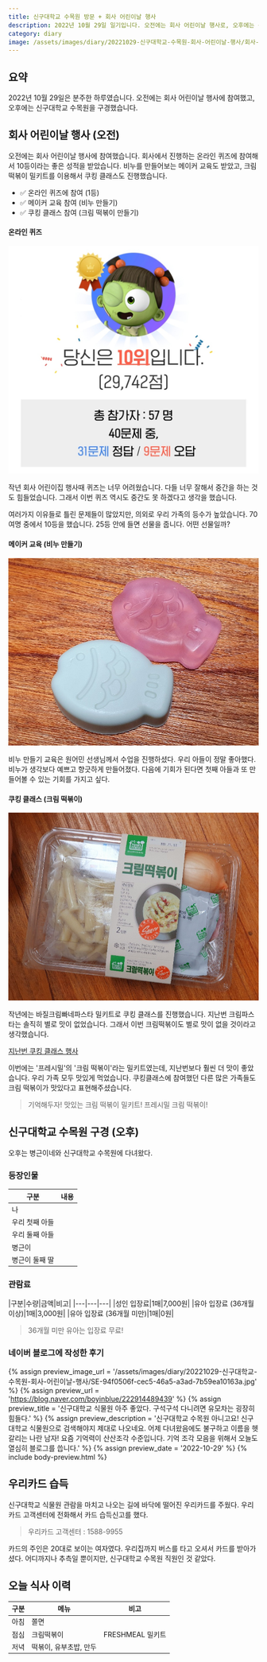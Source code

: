 ```yaml
---
title: 신구대학교 수목원 방문 + 회사 어린이날 행사
description: 2022년 10월 29일 일기입니다. 오전에는 회사 어린이날 행사로, 오후에는 신구대학교 수목원 구경으로 분주한 하루를 보냈습니다. 
category: diary
image: /assets/images/diary/20221029-신구대학교-수목원-회사-어린이날-행사/회사-어린이날-행사-퀴즈쇼-결과.jpg
---
```


요약
---
2022년 10월 29일은 분주한 하루였습니다. 
오전에는 회사 어린이날 행사에 참여했고, 
오후에는 신구대학교 수목원을 구경했습니다. 


회사 어린이날 행사 (오전)
---

오전에는 회사 어린이날 행사에 참여했습니다. 
회사에서 진행하는 온라인 퀴즈에 참여해서 10등이라는 좋은 성적을 받았습니다. 
비누를 만들어보는 메이커 교육도 받았고, 
크림 떡볶이 밀키트를 이용해서 쿠킹 클래스도 진행했습니다. 

- ✅ 온라인 퀴즈에 참여 (1등)
- ✅ 메이커 교육 참여 (비누 만들기)
- ✅ 쿠킹 클래스 참여 (크림 떡볶이 만들기)


#### 온라인 퀴즈

![](/assets/images/diary/20221029-신구대학교-수목원-회사-어린이날-행사/회사-어린이날-행사-퀴즈쇼-결과.jpg)

작년 회사 어린이집 행사때 퀴즈는 너무 어려웠습니다. 
다들 너무 잘해서 중간을 하는 것도 힘들었습니다. 
그래서 이번 퀴즈 역시도 중간도 못 하겠다고 생각을 했습니다. 


여러가지 이유들로 틀린 문제들이 많았지만, 의외로 우리 가족의 등수가 높았습니다. 
70여명 중에서 10등을 했습니다. 
25등 안에 들면 선물을 줍니다. 
어떤 선물일까? 


#### 메이커 교육 (비누 만들기)

![](/assets/images/diary/20221029-%EC%8B%A0%EA%B5%AC%EB%8C%80%ED%95%99%EA%B5%90-%EC%88%98%EB%AA%A9%EC%9B%90-%ED%9A%8C%EC%82%AC-%EC%96%B4%EB%A6%B0%EC%9D%B4%EB%82%A0-%ED%96%89%EC%82%AC/20221029-%EB%B9%84%EB%88%84%EB%A7%8C%EB%93%A4%EA%B8%B0.jpg)

비누 만들기 교육은 원어민 선생님께서 수업을 진행하셨다. 
우리 아들이 정말 좋아했다. 
비누가 생각보다 예쁘고 향긋하게 만들어졌다. 
다음에 기회가 된다면 첫째 아들과 또 만들어볼 수 있는 기회를 가지고 싶다. 


#### 쿠킹 클래스 (크림 떡볶이)

![](/assets/images/diary/20221029-%EC%8B%A0%EA%B5%AC%EB%8C%80%ED%95%99%EA%B5%90-%EC%88%98%EB%AA%A9%EC%9B%90-%ED%9A%8C%EC%82%AC-%EC%96%B4%EB%A6%B0%EC%9D%B4%EB%82%A0-%ED%96%89%EC%82%AC/20221029-%ED%94%84%EB%A0%88%EC%89%AC%EB%B0%80-%ED%81%AC%EB%A6%BC%EB%96%A1%EB%B3%B6%EC%9D%B4-%EB%B0%80%ED%82%A4%ED%8A%B8.jpg)


작년에는 바질크림빠네파스타 밀키트로 쿠킹 클래스를 진행했습니다. 
지난번 크림파스타는 솔직히 별로 맛이 없었습니다.
그래서 이번 크림떡볶이도 별로 맛이 없을 것이라고 생각했습니다. 


[지난번 쿠킹 클래스 행사](https://blog.naver.com/boyinblue/222546408305)

이번에는 '프레시밀'의 '크림 떡볶이'라는 밀키트였는데, 
지난번보다 훨씬 더 맛이 좋았습니다. 
우리 가족 모두 맛있게 먹었습니다. 
쿠킹클래스에 참여했던 다른 많은 가족들도 크림 떡볶이가 맛있다고 표현해주셨습니다. 

>기억해두자! 맛있는 크림 떡볶이 밀키트! 프레시밀 크림 떡볶이!


신구대학교 수목원 구경 (오후)
---

오후는 병근이네와 신구대학교 수목원에 다녀왔다. 


### 등장인물

|구분|내용|
|---|---|
|나|   |
|우리 첫째 아들|   |
|우리 둘째 아들|   |
|병근이|   |
|병근이 둘째 딸|   |


### 관람료

|구분|수량|금액|비고|
|---|---|---|
|성인 입장료|1매|7,000원|
|유아 입장료 (36개월 이상)|1매|3,000원|
|유아 입장료 (36개월 미만)|1매|0원|

>36개월 미만 유아는 입장료 무료! 

### 네이버 블로그에 작성한 후기
{% assign preview_image_url = '/assets/images/diary/20221029-신구대학교-수목원-회사-어린이날-행사/SE-94f0506f-cec5-46a5-a3ad-7b59ea10163a.jpg' %}
{% assign preview_url = 'https://blog.naver.com/boyinblue/222914489439' %}
{% assign preview_title = '신구대학교 식물원 아주 좋았다. 구석구석 다니려면 유모차는 굉장히 힘들다.' %}
{% assign preview_description = '신구대학교 수목원 아니고요! 신구대학교 식물원으로 검색해야지 제대로 나오네요. 어제 다녀왔음에도 불구하고 이름을 헷갈리는 나란 남자! 요즘 기억력이 산산조각 수준입니다. 기억 조각 모음을 위해서 오늘도 열심히 블로그를 씁니다.' %}
{% assign preview_date = '2022-10-29' %}
{% include body-preview.html %}


우리카드 습득
---

신구대학교 식물원 관람을 마치고 나오는 길에 바닥에 떨어진 우리카드를 주웠다. 
우리카드 고객센터에 전화해서 카드 습득신고를 했다. 

>우리카드 고객센터 : 1588-9955

카드의 주인은 20대로 보이는 여자였다. 
우리집까지 버스를 타고 오셔서 카드를 받아가셨다. 
어디까지나 추측일 뿐이지만, 신구대학교 수목원 직원인 것 같았다. 


오늘 식사 이력
---
|구분|메뉴|비고|
|---|---|---|
|아침|쫄면|   |
|점심|크림떡볶이|FRESHMEAL 밀키트|
|저녁|떡볶이, 유부초밥, 만두|   |
